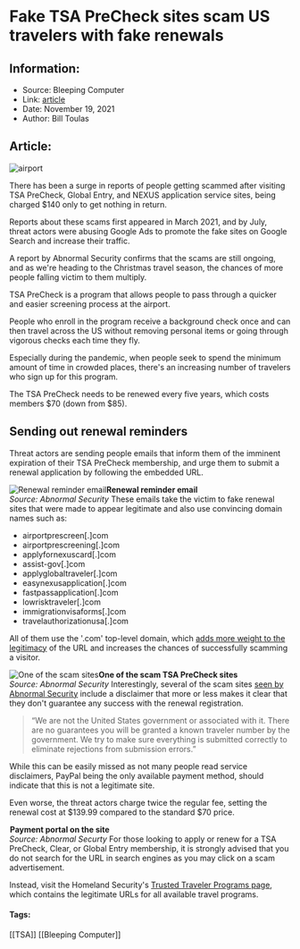 # Fake TSA PreCheck sites scam US travelers with fake renewals
### 

## Information:
+ Source: Bleeping Computer
+ Link: [article](https://www.bleepingcomputer.com/news/security/fake-tsa-precheck-sites-scam-us-travelers-with-fake-renewals/)
+ Date: November 19, 2021
+ Author: Bill Toulas


## Article:
![airport](https://www.bleepstatic.com/content/hl-images/2021/11/19/airport.jpg?rand=1054470661)


There has been a surge in reports of people getting scammed after visiting TSA PreCheck, Global Entry, and NEXUS application service sites, being charged $140 only to get nothing in return.


Reports about these scams first appeared in March 2021, and by July, threat actors were abusing Google Ads to promote the fake sites on Google Search and increase their traffic.


A report by Abnormal Security confirms that the scams are still ongoing, and as we're heading to the Christmas travel season, the chances of more people falling victim to them multiply.


TSA PreCheck is a program that allows people to pass through a quicker and easier screening process at the airport.


People who enroll in the program receive a background check once and can then travel across the US without removing personal items or going through vigorous checks each time they fly.


Especially during the pandemic, when people seek to spend the minimum amount of time in crowded places, there's an increasing number of travelers who sign up for this program.


The TSA PreCheck needs to be renewed every five years, which costs members $70 (down from $85).


Sending out renewal reminders
-----------------------------


Threat actors are sending people emails that inform them of the imminent expiration of their TSA PreCheck membership, and urge them to submit a renewal application by following the embedded URL.



![Renewal reminder email](https://www.bleepstatic.com/images/news/u/1220909/Phishing/email(1).png)**Renewal reminder email**  
*Source: Abnormal Security*
These emails take the victim to fake renewal sites that were made to appear legitimate and also use convincing domain names such as:


* airportprescreen[.]com
* airportprescreening[.]com
* applyfornexuscard[.]com
* assist-gov[.]com
* applyglobaltraveler[.]com
* easynexusapplication[.]com
* fastpassapplication[.]com
* lowrisktraveler[.]com
* immigrationvisaforms[.]com
* travelauthorizationusa[.]com


All of them use the '.com' top-level domain, which [adds more weight to the legitimacy](https://www.bleepingcomputer.com/news/security/these-are-the-top-level-domains-threat-actors-like-the-most/) of the URL and increases the chances of successfully scamming a visitor.



![One of the scam sites](https://www.bleepstatic.com/images/news/u/1220909/Website%20snaps/fake_site.png)**One of the scam TSA PreCheck sites**  
*Source: Abnormal Security*
Interestingly, several of the scam sites [seen by Abnormal Security](http://abnormalsecurity.com/blog/tsa-precheck-scam) include a disclaimer that more or less makes it clear that they don't guarantee any success with the renewal registration.



> 
> “We are not the United States government or associated with it. There are no guarantees you will be granted a known traveler number by the government. We try to make sure everything is submitted correctly to eliminate rejections from submission errors.”
> 
> 
> 


While this can be easily missed as not many people read service disclaimers, PayPal being the only available payment method, should indicate that this is not a legitimate site.


Even worse, the threat actors charge twice the regular fee, setting the renewal cost at $139.99 compared to the standard $70 price.



![Payment portal on the site](data:image/gif;base64,R0lGODlhAQABAAAAACH5BAEKAAEALAAAAAABAAEAAAICTAEAOw==)**Payment portal on the site**  
*Source: Abnormal Securty*
For those looking to apply or renew for a TSA PreCheck, Clear, or Global Entry membership, it is strongly advised that you do not search for the URL in search engines as you may click on a scam advertisement.


Instead, visit the Homeland Security's [Trusted Traveler Programs page](https://ttp.cbp.dhs.gov/), which contains the legitimate URLs for all available travel programs.




#### Tags:
[[TSA]] [[Bleeping Computer]]
